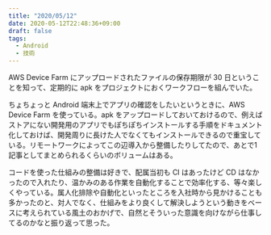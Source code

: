 ```yaml
---
title: "2020/05/12"
date: 2020-05-12T22:48:36+09:00
draft: false
tags: 
  - Android
  - 技術
---
```


AWS Device Farm にアップロードされたファイルの保存期限が 30 日ということを知って、定期的に apk をプロジェクトにおくワークフローを組んでいた。

ちょちょっと Android 端末上でアプリの確認をしたいというときに、AWS Device Farm を使っている。apk をアップロードしておいておけるので、例えばストアにない開発用のアプリでもぽちぽちインストールする手順をドキュメント化しておけば、開発周りに長けた人でなくてもインストールできるので重宝している。リモートワークによってこの辺導入から整備したりしてたので、あとで1記事としてまとめられるくらいのボリュームはある。

コードを使った仕組みの整備は好きで、配属当初も CI はあったけど CD はなかったので入れたり、温かみのある作業を自動化することで効率化する、等々楽しくやっている。属人化排除や自動化といったところを入社時から見かけることも多かったのと、対人でなく、仕組みをより良くして解決しようという動きをベースに考えられている風土のおかげで、自然とそういった意識を向けながら仕事してるのかなと振り返って思った。
